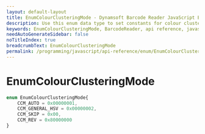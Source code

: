 ```yaml
---
layout: default-layout
title: EnumColourClusteringMode - Dynamsoft Barcode Reader JavaScript Edition API
description: Use this enum data type to set constants for colour clustering mode of barcodes when using Dynamsoft Barcode Reader JavaScript Edition in your project..
keywords: EnumColourClusteringMode, BarcodeReader, api reference, javascript, js
needAutoGenerateSidebar: false
noTitleIndex: true
breadcrumbText: EnumColourClusteringMode
permalink: /programming/javascript/api-reference/enum/EnumColourClusteringMode.html
---
```



# EnumColourClusteringMode

```ts
enum EnumColourClusteringMode{
    CCM_AUTO = 0x00000001, 
    CCM_GENERAL_HSV = 0x00000002, 
    CCM_SKIP = 0x00,
    CCM_REV = 0x80000000
}
```
